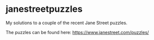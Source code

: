 # janestreetpuzzles
My solutions to a couple of the recent Jane Street puzzles.

The puzzles can be found here: https://www.janestreet.com/puzzles/
